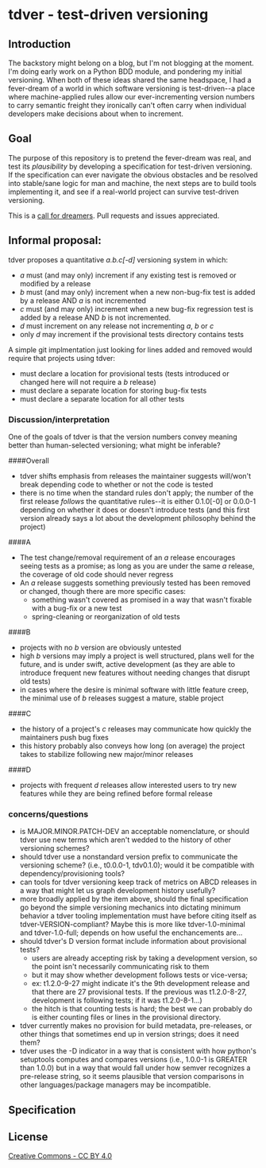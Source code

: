 tdver - test-driven versioning
=====

## Introduction
The backstory might belong on a blog, but I'm not blogging at the moment.
I'm doing early work on a Python BDD module, and pondering my initial
versioning. When both of these ideas shared the same headspace, I had a
fever-dream of a world in which software versioning is test-driven--a place
where machine-applied rules allow our ever-incrementing version numbers to carry
semantic freight they ironically can't often carry when individual developers
make decisions about when to increment.

## Goal
The purpose of this repository is to pretend the fever-dream was real, and
test its _plausibility_ by developing a specification for test-driven
versioning. If the specification can ever navigate the obvious obstacles and be
resolved into stable/sane logic for man and machine, the next steps are to build
tools implementing it, and see if a real-world project can survive test-driven
versioning.

This is a [call for dreamers][a]. Pull requests and issues appreciated.

## Informal proposal:
tdver proposes a quantitative *a.b.c[-d]* versioning system in which:
- *a* must (and may only) increment if any existing test is removed or modified
by a release
- *b* must (and may only) increment when a new non-bug-fix test is added by a
release AND *a* is not incremented
- *c* must (and may only) increment when a new bug-fix regression test is added
by a release AND *b* is not incremented.
- *d* must increment on any release not incrementing *a*, *b* or *c*
- only *d* may increment if the provisional tests directory contains tests

A simple git implmentation just looking for lines added and removed would require that projects using tdver:
- must declare a location for provisional tests (tests introduced or
changed here will not require a *b* release)
- must declare a separate location for storing bug-fix tests
- must declare a separate location for all other tests

### Discussion/interpretation
One of the goals of tdver is that the version numbers convey meaning better than
human-selected versioning; what might be inferable?

####Overall
- tdver shifts emphasis from releases the maintainer suggests will/won't
break depending code to whether or not the code is tested
- there is no time when the standard rules don't apply; the number of the first
release _follows_ the quantitative rules--it is either 0.1.0[-0] or 0.0.0-1
depending on whether it does or doesn't introduce tests (and this first version
already says a lot about the development philosophy behind the project)

####A
- The test change/removal requirement of an *a* release encourages seeing tests
as a promise; as long as you are under the same *a* release, the coverage of old
code should never regress
- An *a* release suggests something previously tested has been removed or
changed, though there are more specific cases:
	- something wasn't covered as promised in a way that wasn't fixable with a
	bug-fix or a new test
	- spring-cleaning or reorganization of old tests

####B
- projects with no *b* version are obviously untested
- high *b* versions may imply a project is well structured, plans well
for the future, and is under swift, active development (as they are able to
introduce frequent new features without needing changes that disrupt old tests)
- in cases where the desire is minimal software with little feature creep, the
minimal use of *b* releases suggest a mature, stable project

####C
- the history of a project's *c* releases may communicate how quickly the
maintainers push bug fixes
- this history probably also conveys how long (on average) the project takes to
stabilize following new major/minor releases

####D
- projects with frequent *d* releases allow interested users to try new features
while they are being refined before formal release

### concerns/questions
- is MAJOR.MINOR.PATCH-DEV an acceptable nomenclature, or should tdver use new
terms which aren't wedded to the history of other versioning schemes?
- should tdver use a nonstandard version prefix to communicate
the versioning scheme? (i.e., t0.0.0-1, tdv0.1.0); would it be compatible with
dependency/provisioning tools?
- can tools for tdver versioning keep track of metrics on ABCD releases in a way
that might let us graph development history usefully?
- more broadly applied by the item above, should the final specification go
beyond the simple versioning mechanics into dictating minimum behavior a
tdver tooling implementation must have before citing itself as
tdver-VERSION-compliant? Maybe this is more like tdver-1.0-minimal and
tdver-1.0-full; depends on how useful the enchancements are...
- should tdver's D version format include information about provisional tests?
	- users are already accepting risk by taking a development version, so the
	point isn't necessarily communicating risk to them
	- but it may show whether development follows tests or vice-versa;
	- ex: t1.2.0-9-27 might indicate it's the 9th development release and that
	there are 27 provisional tests. If the previous was t1.2.0-8-27, development
	is following tests; if it was t1.2.0-8-1...)
	- the hitch is that counting tests is hard; the best we can probably do is
	either counting files or lines in the provisional directory.
- tdver currently makes no provision for build metadata, pre-releases, or other
things that sometimes end up in version strings; does it need them?
- tdver uses the -D indicator in a way that is consistent with how python's
setuptools computes and compares versions (i.e., 1.0.0-1 is GREATER than 1.0.0)
but in a way that would fall under how semver recognizes a pre-release string,
so it seems plausible that version comparisons in other languages/package
managers may be incompatible.

## Specification

## License
[Creative Commons - CC BY 4.0](http://creativecommons.org/licenses/by/4.0/)

[a]: http://en.wikisource.org/wiki/Ode_(O%27Shaughnessy) "Ode, by O'Shaughnessy"

